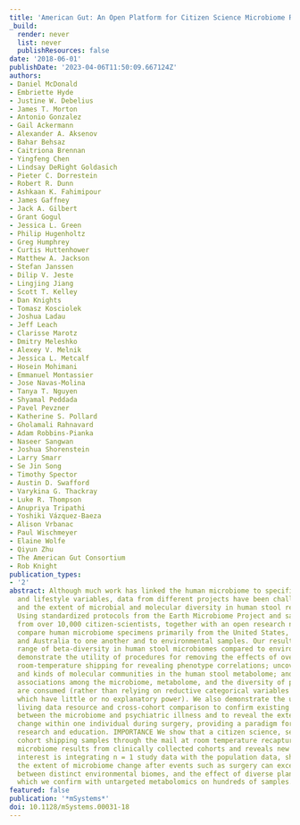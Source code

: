 ```yaml
---
title: 'American Gut: An Open Platform for Citizen Science Microbiome Research'
_build:
  render: never
  list: never
  publishResources: false
date: '2018-06-01'
publishDate: '2023-04-06T11:50:09.667124Z'
authors:
- Daniel McDonald
- Embriette Hyde
- Justine W. Debelius
- James T. Morton
- Antonio Gonzalez
- Gail Ackermann
- Alexander A. Aksenov
- Bahar Behsaz
- Caitriona Brennan
- Yingfeng Chen
- Lindsay DeRight Goldasich
- Pieter C. Dorrestein
- Robert R. Dunn
- Ashkaan K. Fahimipour
- James Gaffney
- Jack A. Gilbert
- Grant Gogul
- Jessica L. Green
- Philip Hugenholtz
- Greg Humphrey
- Curtis Huttenhower
- Matthew A. Jackson
- Stefan Janssen
- Dilip V. Jeste
- Lingjing Jiang
- Scott T. Kelley
- Dan Knights
- Tomasz Kosciolek
- Joshua Ladau
- Jeff Leach
- Clarisse Marotz
- Dmitry Meleshko
- Alexey V. Melnik
- Jessica L. Metcalf
- Hosein Mohimani
- Emmanuel Montassier
- Jose Navas-Molina
- Tanya T. Nguyen
- Shyamal Peddada
- Pavel Pevzner
- Katherine S. Pollard
- Gholamali Rahnavard
- Adam Robbins-Pianka
- Naseer Sangwan
- Joshua Shorenstein
- Larry Smarr
- Se Jin Song
- Timothy Spector
- Austin D. Swafford
- Varykina G. Thackray
- Luke R. Thompson
- Anupriya Tripathi
- Yoshiki Vázquez-Baeza
- Alison Vrbanac
- Paul Wischmeyer
- Elaine Wolfe
- Qiyun Zhu
- The American Gut Consortium
- Rob Knight
publication_types:
- '2'
abstract: Although much work has linked the human microbiome to specific phenotypes
  and lifestyle variables, data from different projects have been challenging to integrate
  and the extent of microbial and molecular diversity in human stool remains unknown.
  Using standardized protocols from the Earth Microbiome Project and sample contributions
  from over 10,000 citizen-scientists, together with an open research network, we
  compare human microbiome specimens primarily from the United States, United Kingdom,
  and Australia to one another and to environmental samples. Our results show an unexpected
  range of beta-diversity in human stool microbiomes compared to environmental samples;
  demonstrate the utility of procedures for removing the effects of overgrowth during
  room-temperature shipping for revealing phenotype correlations; uncover new molecules
  and kinds of molecular communities in the human stool metabolome; and examine emergent
  associations among the microbiome, metabolome, and the diversity of plants that
  are consumed (rather than relying on reductive categorical variables such as veganism,
  which have little or no explanatory power). We also demonstrate the utility of the
  living data resource and cross-cohort comparison to confirm existing associations
  between the microbiome and psychiatric illness and to reveal the extent of microbiome
  change within one individual during surgery, providing a paradigm for open microbiome
  research and education. IMPORTANCE We show that a citizen science, self-selected
  cohort shipping samples through the mail at room temperature recaptures many known
  microbiome results from clinically collected cohorts and reveals new ones. Of particular
  interest is integrating n = 1 study data with the population data, showing that
  the extent of microbiome change after events such as surgery can exceed differences
  between distinct environmental biomes, and the effect of diverse plants in the diet,
  which we confirm with untargeted metabolomics on hundreds of samples.
featured: false
publication: '*mSystems*'
doi: 10.1128/mSystems.00031-18
---
```


